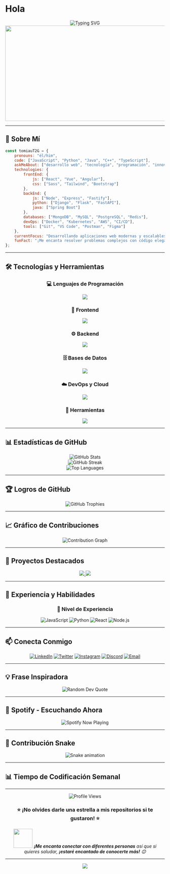 # Hola

<div align="center">
  <img src="https://readme-typing-svg.herokuapp.com?font=Fira+Code&size=32&duration=2800&pause=2000&color=A9FEF7&center=true&vCenter=true&width=940&lines=Desarrollador+Full+Stack;Apasionado+por+la+Tecnología;Siempre+Aprendiendo+Algo+Nuevo;Creando+Soluciones+Innovadoras" alt="Typing SVG" />
</div>

<div align="center">
  <img src="https://media.giphy.com/media/dWesBcTLavkZuG35MI/giphy.gif" width="600" height="300"/>
</div>

---

## 🚀 Sobre Mí

```javascript
const tomiauT2G = {
    pronouns: "él/him",
    code: ["JavaScript", "Python", "Java", "C++", "TypeScript"],
    askMeAbout: ["desarrollo web", "tecnología", "programación", "innovación"],
    technologies: {
        frontEnd: {
            js: ["React", "Vue", "Angular"],
            css: ["Sass", "Tailwind", "Bootstrap"]
        },
        backEnd: {
            js: ["Node", "Express", "Fastify"],
            python: ["Django", "Flask", "FastAPI"],
            java: ["Spring Boot"]
        },
        databases: ["MongoDB", "MySQL", "PostgreSQL", "Redis"],
        devOps: ["Docker", "Kubernetes", "AWS", "CI/CD"],
        tools: ["Git", "VS Code", "Postman", "Figma"]
    },
    currentFocus: "Desarrollando aplicaciones web modernas y escalables",
    funFact: "¡Me encanta resolver problemas complejos con código elegante!"
};
```

---

## 🛠️ Tecnologías y Herramientas

<div align="center">

### 💻 Lenguajes de Programación
<img src="https://skillicons.dev/icons?i=js,ts,python,java,cpp,html,css,php" />

### 🎨 Frontend
<img src="https://skillicons.dev/icons?i=react,vue,angular,nextjs,nuxtjs,sass,tailwind,bootstrap" />

### ⚙️ Backend
<img src="https://skillicons.dev/icons?i=nodejs,express,django,flask,fastapi,spring,laravel" />

### 🗄️ Bases de Datos
<img src="https://skillicons.dev/icons?i=mongodb,mysql,postgresql,redis,sqlite" />

### ☁️ DevOps y Cloud
<img src="https://skillicons.dev/icons?i=docker,kubernetes,aws,gcp,azure,jenkins,github" />

### 🔧 Herramientas
<img src="https://skillicons.dev/icons?i=git,vscode,postman,figma,photoshop,linux,windows" />

</div>

---

## 📊 Estadísticas de GitHub

<div align="center">
  <img src="https://github-readme-stats.vercel.app/api?username=TomiauT2G&show_icons=true&theme=radical&hide_border=true&count_private=true" alt="GitHub Stats" />
</div>

<div align="center">
  <img src="https://github-readme-streak-stats.herokuapp.com/?user=TomiauT2G&theme=radical&hide_border=true" alt="GitHub Streak" />
</div>

<div align="center">
  <img src="https://github-readme-stats.vercel.app/api/top-langs/?username=TomiauT2G&layout=compact&theme=radical&hide_border=true" alt="Top Languages" />
</div>

---

## 🏆 Logros de GitHub

<div align="center">
  <img src="https://github-profile-trophy.vercel.app/?username=TomiauT2G&theme=radical&no-frame=true&no-bg=false&margin-w=4" alt="GitHub Trophies" />
</div>

---

## 📈 Gráfico de Contribuciones

<div align="center">
  <img src="https://github-readme-activity-graph.vercel.app/graph?username=TomiauT2G&theme=react-dark&hide_border=true" alt="Contribution Graph" />
</div>

---

## 🎯 Proyectos Destacados

<div align="center">
  <a href="https://github.com/TomiauT2G/proyecto1">
    <img src="https://github-readme-stats.vercel.app/api/pin/?username=TomiauT2G&repo=proyecto1&theme=radical&hide_border=true" />
  </a>
  <a href="https://github.com/TomiauT2G/proyecto2">
    <img src="https://github-readme-stats.vercel.app/api/pin/?username=TomiauT2G&repo=proyecto2&theme=radical&hide_border=true" />
  </a>
</div>

---

## 🌟 Experiencia y Habilidades

<div align="center">

### 🚀 Nivel de Experiencia
![JavaScript](https://img.shields.io/badge/JavaScript-90%25-yellow?style=for-the-badge&logo=javascript&logoColor=white)
![Python](https://img.shields.io/badge/Python-85%25-blue?style=for-the-badge&logo=python&logoColor=white)
![React](https://img.shields.io/badge/React-88%25-61DAFB?style=for-the-badge&logo=react&logoColor=white)
![Node.js](https://img.shields.io/badge/Node.js-82%25-green?style=for-the-badge&logo=node.js&logoColor=white)

</div>

---

## 📫 Conecta Conmigo

<div align="center">
  
[![LinkedIn](https://img.shields.io/badge/LinkedIn-0077B5?style=for-the-badge&logo=linkedin&logoColor=white)](https://linkedin.com/in/tu-perfil)
[![Twitter](https://img.shields.io/badge/Twitter-1DA1F2?style=for-the-badge&logo=twitter&logoColor=white)](https://twitter.com/tu-usuario)
[![Instagram](https://img.shields.io/badge/Instagram-E4405F?style=for-the-badge&logo=instagram&logoColor=white)](https://instagram.com/tu-usuario)
[![Discord](https://img.shields.io/badge/Discord-7289DA?style=for-the-badge&logo=discord&logoColor=white)](https://discord.gg/tu-servidor)
[![Email](https://img.shields.io/badge/Email-D14836?style=for-the-badge&logo=gmail&logoColor=white)](mailto:tu-email@gmail.com)

</div>

---

## 💡 Frase Inspiradora

<div align="center">
  <img src="https://quotes-github-readme.vercel.app/api?type=horizontal&theme=radical" alt="Random Dev Quote"/>
</div>

---

## 🎵 Spotify - Escuchando Ahora

<div align="center">
  <img src="https://spotify-github-profile.vercel.app/api/spotify?background_color=0d1117&border_color=ffffff" alt="Spotify Now Playing" />
</div>

---

## 🐍 Contribución Snake

<div align="center">
  <img src="https://raw.githubusercontent.com/TomiauT2G/TomiauT2G/output/github-contribution-grid-snake.svg" alt="Snake animation" />
</div>

---

## 📊 Tiempo de Codificación Semanal

<!--START_SECTION:waka-->
<!--END_SECTION:waka-->

---

<div align="center">
  <img src="https://komarev.com/ghpvc/?username=TomiauT2G&label=Visitas+al+Perfil&color=0e75b6&style=flat" alt="Profile Views" />
  
  ### ⭐ ¡No olvides darle una estrella a mis repositorios si te gustaron! ⭐
  
  <img src="https://media.giphy.com/media/LnQjpWaON8nhr21vNW/giphy.gif" width="60"> <em><b>¡Me encanta conectar con diferentes personas</b> así que si quieres saludar, <b>¡estaré encantado de conocerte más!</b> 😊</em>
</div>

---

<div align="center">
  <img src="https://capsule-render.vercel.app/api?type=waving&color=gradient&height=100&section=footer"/>
</div>

